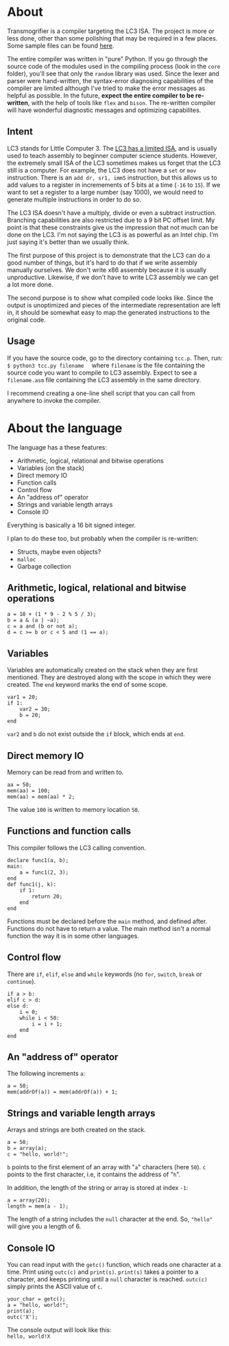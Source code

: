 # About
Transmogrifier is a compiler targeting the LC3 ISA. The project is more or less done, other than some polishing that may be required in a few places. Some sample files can be found [here](https://github.com/kauboy26/transmogrifier/blob/master/sample_files/model_program.txt).  

The entire compiler was written in "pure" Python. If you go through the source code of the modules used in the compiling process (look in the `core` folder), you'll see that only the `random` library was used. Since the lexer and parser were hand-written, the syntax-error diagnosing capabilities of the compiler are limited although I've tried to make the error messages as helpful as possible. In the future, **expect the entire compiler to be re-written**, with the help of tools like `flex` and `bison`. The re-written compiler will have wonderful diagnostic messages and optimizing capabilites.

## Intent
LC3 stands for Little Computer 3. The [LC3 has a limited ISA](http://www.cs.unca.edu/~bruce/Spring14/109/Resources/lc3-isa.pdf), and is usually used to teach assembly to beginner computer science students. However, the extremely small ISA of the LC3 sometimes makes us forget that the LC3 still is a computer. For example, the LC3 does not have a `set` or `mov` instruction. There is an `add dr, sr1, imm5` instruction, but this allows us to add values to a register in incremements of 5 bits at a time (`-16` to `15`). If we want to set a register to a large number (say 1000), we would need to generate multiple instructions in order to do so.  

The LC3 ISA doesn't have a multiply, divide or even a subtract instruction. Branching capabilities are also restricted due to a 9 bit PC offset limit. My point is that these constraints give us the impression that not much can be done on the LC3. I'm not saying the LC3 is as powerful as an Intel chip. I'm just saying it's better than we usually think.  

The first purpose of this project is to demonstrate that the LC3 can do a good number of things, but it's hard to do that if we write assembly manually ourselves. We don't write x86 assembly because it is usually unproductive. Likewise, if we don't have to write LC3 assembly we can get a lot more done.  

The second purpose is to show what compiled code looks like. Since the output is unoptimized and pieces of the intermediate representation are left in, it should be somewhat easy to map the generated instructions to the original code.

## Usage
If you have the source code, go to the directory containing `tcc.p`. Then, run:  
`
$ python3 tcc.py filename  
`
where `filename` is the file containing the source code you want to compile to LC3 assembly. Expect to see a `filename.asm` file containing the LC3 assembly in the same directory.  

I recommend creating a one-line shell script that you can call from anywhere to invoke the compiler.  

# About the language
The language has a these features:
* Arithmetic, logical, relational and bitwise operations
* Variables (on the stack)
* Direct memory IO
* Function calls
* Control flow
* An "address of" operator
* Strings and variable length arrays
* Console IO   

Everything is basically a 16 bit signed integer.  

I plan to do these too, but probably when the compiler is re-written:  
* Structs, maybe even objects?
* `malloc`
* Garbage collection

## Arithmetic, logical, relational and bitwise operations
```
a = 10 + (1 * 9 - 2 % 5 / 3);  
b = a & (a | ~a);  
c = a and (b or not a);  
d = c >= b or c < 5 and (1 == a);  
```

## Variables
Variables are automatically created on the stack when they are first mentioned. They are destroyed along with the scope in which they were created. The `end` keyword marks the end of some scope.  
```
var1 = 20;  
if 1:  
    var2 = 30;  
    b = 20;  
end  
```
`var2` and `b` do not exist outside the `if` block, which ends at `end`.

## Direct memory IO
Memory can be read from and written to.  
```
aa = 50;  
mem(aa) = 100;  
mem(aa) = mem(aa) * 2;  
```
The value `100` is written to memory location `50`.

## Functions and function calls
This compiler follows the LC3 calling convention.
```
declare func1(a, b);  
main:  
    a = func1(2, 3);
end  
def func1(j, k):
    if 1:  
        return 20;  
    end  
end
```
Functions must be declared before the `main` method, and defined after. Functions do not have to return a value. The main method isn't a normal function the way it is in some other languages.

## Control flow
There are `if`, `elif`, `else` and `while` keywords (no `for`, `switch`, `break` or `continue`).
```
if a > b:  
elif c > d:  
else d:  
    i = 0;  
    while i < 50:  
        i = i + 1;  
    end  
end  
```

## An "address of" operator
The following increments `a`:  
```
a = 50;  
mem(addrOf(a)) = mem(addrOf(a)) + 1;  
```

## Strings and variable length arrays
Arrays and strings are both created on the stack.  
```
a = 50;
b = array(a);  
c = "hello, world!";  
```
`b` points to the first element of an array with "`a`" characters (here `50`). `c` points to the first character, i.e, it contains the address of "`h`".

In addition, the length of the string or array is stored at index `-1`:  
```
a = array(20);  
length = mem(a - 1);  
```
The length of a string includes the `null` character at the end. So, `"hello"` will give you a length of 6.

## Console IO
You can read input with the `getc()` function, which reads one character at a time. Print using `outc(c)` and `print(s)`. `print(s)` takes a pointer to a character, and keeps printing until a `null` character is reached. `outc(c)` simply prints the ASCII value of `c`.  
```
your_char = getc();  
a = "hello, world!";  
print(a);  
outc('X');  
```
The console output will look like this:  
`hello, world!X`